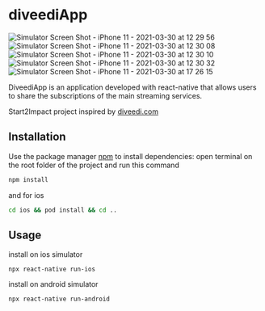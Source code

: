 
# diveediApp
![Simulator Screen Shot - iPhone 11 - 2021-03-30 at 12 29 56](https://user-images.githubusercontent.com/65682335/113014283-c1e64d00-917c-11eb-84f0-c6bd5dd54c4e.png)
![Simulator Screen Shot - iPhone 11 - 2021-03-30 at 12 30 08](https://user-images.githubusercontent.com/65682335/113014290-c3177a00-917c-11eb-9b0b-28f79549e201.png)
![Simulator Screen Shot - iPhone 11 - 2021-03-30 at 12 30 10](https://user-images.githubusercontent.com/65682335/113014293-c3b01080-917c-11eb-961f-e8f3a0ee8c48.png)
![Simulator Screen Shot - iPhone 11 - 2021-03-30 at 12 30 32](https://user-images.githubusercontent.com/65682335/113014298-c3b01080-917c-11eb-8f95-89edf06830d4.png)
![Simulator Screen Shot - iPhone 11 - 2021-03-30 at 17 26 15](https://user-images.githubusercontent.com/65682335/113014711-1d183f80-917d-11eb-9cd8-7037ec37c4dd.png)


DiveediApp is an application developed with react-native that allows users to share the subscriptions of the main streaming services.

Start2Impact project inspired by [diveedi.com](https://www.diveedi.com)

## Installation

Use the package manager [npm](https://www.npmjs.com/) to install dependencies:
open terminal on the root folder of the project and run this command

```bash
npm install
```

and for ios

```bash
cd ios && pod install && cd ..
```

## Usage

install on ios simulator

```
npx react-native run-ios
```

install on android simulator

```
npx react-native run-android
```
